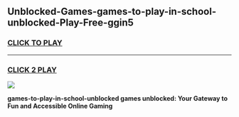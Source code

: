 
## Unblocked-Games-games-to-play-in-school-unblocked-Play-Free-ggin5
<h3>
<a href="https://premium76.site?title=games-to-play-in-school-unblocked&ref=17A">CLICK TO PLAY</a></h3>
<hr>

<h3>
<a href="https://premium76.site?title=games-to-play-in-school-unblocked&ref=17A">CLICK 2 PLAY</a>
  
</h3>

<a href="https://premium76.site?title=games-to-play-in-school-unblocked&ref=17A"><img src="https://clearcache.store/games.png"></a>


**games-to-play-in-school-unblocked games unblocked: Your Gateway to Fun and Accessible Online Gaming**
